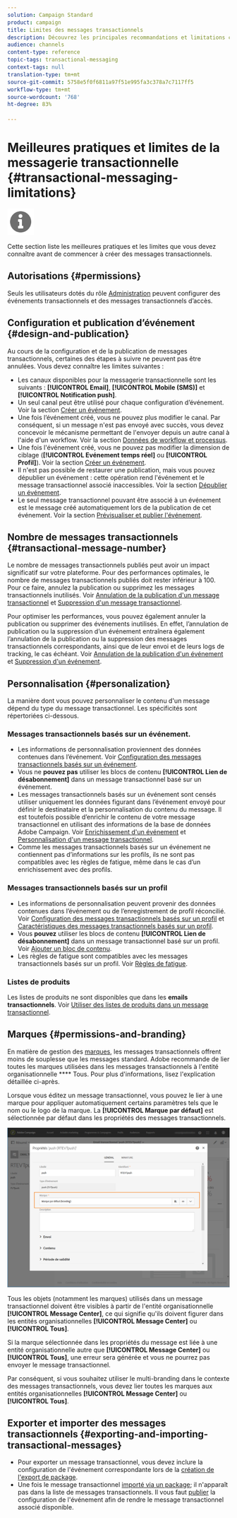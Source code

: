 ```yaml
---
solution: Campaign Standard
product: campaign
title: Limites des messages transactionnels
description: Découvrez les principales recommandations et limitations concernant les messages transactionnels à Adobe Campaign Standard.
audience: channels
content-type: reference
topic-tags: transactional-messaging
context-tags: null
translation-type: tm+mt
source-git-commit: 5758e5f0f6811a97f51e995fa3c378a7c7117ff5
workflow-type: tm+mt
source-wordcount: '768'
ht-degree: 83%

---
```



# Meilleures pratiques et limites de la messagerie transactionnelle {#transactional-messaging-limitations}

<img src="assets/do-not-localize/icon_concepts.svg" width="60px">

Cette section liste les meilleures pratiques et les limites que vous devez connaître avant de commencer à créer des messages transactionnels.

<!--For more on transactional messages, including on how to configure and create them, see [Getting started with transactional messaging](../../channels/using/getting-started-with-transactional-msg.md).-->

## Autorisations {#permissions}

Seuls les utilisateurs dotés du rôle [Administration](../../administration/using/users-management.md#functional-administrators) peuvent configurer des événements transactionnels et des messages transactionnels d’accès.

## Configuration et publication d’événement {#design-and-publication}

Au cours de la configuration et de la publication de messages transactionnels, certaines des étapes à suivre ne peuvent pas être annulées. Vous devez connaître les limites suivantes :

* Les canaux disponibles pour la messagerie transactionnelle sont les suivants : **[!UICONTROL Email]**, **[!UICONTROL Mobile (SMS)]** et **[!UICONTROL Notification push]**.
* Un seul canal peut être utilisé pour chaque configuration d’événement. Voir la section [Créer un événement](../../channels/using/configuring-transactional-event.md#creating-an-event).
* Une fois l’événement créé, vous ne pouvez plus modifier le canal. Par conséquent, si un message n&#39;est pas envoyé avec succès, vous devez concevoir le mécanisme permettant de l&#39;envoyer depuis un autre canal à l&#39;aide d&#39;un workflow. Voir la section [Données de workflow et processus](../../automating/using/get-started-workflows.md).
* Une fois l&#39;événement créé, vous ne pouvez pas modifier la dimension de ciblage (**[!UICONTROL Evénement temps réel]** ou **[!UICONTROL Profil]**). Voir la section [Créer un événement](../../channels/using/configuring-transactional-event.md#creating-an-event).
* Il n&#39;est pas possible de restaurer une publication, mais vous pouvez dépublier un événement : cette opération rend l&#39;événement et le message transactionnel associé inaccessibles. Voir la section [Dépublier un événement](../../channels/using/publishing-transactional-event.md#unpublishing-an-event).
* Le seul message transactionnel pouvant être associé à un événement est le message créé automatiquement lors de la publication de cet événement. Voir la section [Prévisualiser et publier l&#39;événement](../../channels/using/publishing-transactional-event.md#previewing-and-publishing-the-event).

## Nombre de messages transactionnels {#transactional-message-number}

Le nombre de messages transactionnels publiés peut avoir un impact significatif sur votre plateforme. Pour des performances optimales, le nombre de messages transactionnels publiés doit rester inférieur à 100. Pour ce faire, annulez la publication ou supprimez les messages transactionnels inutilisés. Voir [Annulation de la publication d&#39;un message transactionnel](../../channels/using/publishing-transactional-message.md#unpublishing-a-transactional-message) et [Suppression d&#39;un message transactionnel](../../channels/using/publishing-transactional-message.md#deleting-a-transactional-message).

Pour optimiser les performances, vous pouvez également annuler la publication ou supprimer des événements inutilisés. En effet, l’annulation de publication ou la suppression d’un événement entraînera également l’annulation de la publication ou la suppression des messages transactionnels correspondants, ainsi que de leur envoi et de leurs logs de tracking, le cas échéant. Voir [Annulation de la publication d&#39;un événement](../../channels/using/publishing-transactional-event.md#unpublishing-an-event) et [Suppression d&#39;un événement](../../channels/using/publishing-transactional-event.md#deleting-an-event).

## Personnalisation        {#personalization}

La manière dont vous pouvez personnaliser le contenu d&#39;un message dépend du type du message transactionnel. Les spécificités sont répertoriées ci-dessous.

### Messages transactionnels basés sur un événement.

* Les informations de personnalisation proviennent des données contenues dans l’événement. Voir [Configuration des messages transactionnels basés sur un événement](../../channels/using/configuring-transactional-event.md#event-based-transactional-messages).
* Vous ne **pouvez pas** utiliser les blocs de contenu **[!UICONTROL Lien de désabonnement]** dans un message transactionnel basé sur un événement.
* Les messages transactionnels basés sur un événement sont censés utiliser uniquement les données figurant dans l’événement envoyé pour définir le destinataire et la personnalisation du contenu du message. Il est toutefois possible d’enrichir le contenu de votre message transactionnel en utilisant des informations de la base de données Adobe Campaign. Voir [Enrichissement d&#39;un événement](../../channels/using/configuring-transactional-event.md#enriching-the-transactional-message-content) et [Personnalisation d&#39;un message transactionnel](../../channels/using/editing-transactional-message.md#personalizing-a-transactional-message).
* Comme les messages transactionnels basés sur un événement ne contiennent pas d’informations sur les profils, ils ne sont pas compatibles avec les règles de fatigue, même dans le cas d’un enrichissement avec des profils.

### Messages transactionnels basés sur un profil  

* Les informations de personnalisation peuvent provenir des données contenues dans l’événement ou de l’enregistrement de profil réconcilié. Voir [Configuration des messages transactionnels basés sur un profil](../../channels/using/configuring-transactional-event.md#profile-based-transactional-messages) et [Caractéristiques des messages transactionnels basés sur un profil](../../channels/using/editing-transactional-message.md#profile-transactional-message-specificities).
* Vous **pouvez** utiliser les blocs de contenu **[!UICONTROL Lien de désabonnement]** dans un message transactionnel basé sur un profil. Voir [Ajouter un bloc de contenu](../../designing/using/personalization.md#adding-a-content-block).
* Les règles de fatigue sont compatibles avec les messages transactionnels basés sur un profil. Voir [Règles de fatigue](../../sending/using/fatigue-rules.md).

### Listes de produits

Les listes de produits ne sont disponibles que dans les **emails transactionnels**. Voir [Utiliser des listes de produits dans un message transactionnel](../../designing/using/using-product-listings.md).

## Marques {#permissions-and-branding}

En matière de gestion des [marques](../../administration/using/branding.md), les messages transactionnels offrent moins de souplesse que les messages standard. Adobe recommande de lier toutes les marques utilisées dans les messages transactionnels à l&#39;entité organisationnelle **** Tous[](../../administration/using/organizational-units.md). Pour plus d&#39;informations, lisez l&#39;explication détaillée ci-après.

Lorsque vous éditez un message transactionnel, vous pouvez le lier à une marque pour appliquer automatiquement certains paramètres tels que le nom ou le logo de la marque. La **[!UICONTROL Marque par défaut]** est sélectionnée par défaut dans les propriétés des messages transactionnels.

![](assets/message-center_branding.png)

Tous les objets (notamment les marques) utilisés dans un message transactionnel doivent être visibles à partir de l&#39;entité organisationnelle **[!UICONTROL Message Center]**, ce qui signifie qu&#39;ils doivent figurer dans les entités organisationnelles **[!UICONTROL Message Center]** ou **[!UICONTROL Tous]**.

Si la marque sélectionnée dans les propriétés du message est liée à une entité organisationnelle autre que **[!UICONTROL Message Center]** ou **[!UICONTROL Tous]**, une erreur sera générée et vous ne pourrez pas envoyer le message transactionnel.

Par conséquent, si vous souhaitez utiliser le multi-branding dans le contexte des messages transactionnels, vous devez lier toutes les marques aux entités organisationnelles **[!UICONTROL Message Center]** ou **[!UICONTROL Tous]**.

## Exporter et importer des messages transactionnels {#exporting-and-importing-transactional-messages}

* Pour exporter un message transactionnel, vous devez inclure la configuration de l&#39;événement correspondante lors de la [création de l&#39;export de package](../../automating/using/managing-packages.md#creating-a-package).
* Une fois le message transactionnel [importé via un package](../../automating/using/managing-packages.md#importing-a-package); il n&#39;apparaît pas dans la liste de messages transactionnels. Il vous faut [publier](../../channels/using/publishing-transactional-event.md) la configuration de l&#39;événement afin de rendre le message transactionnel associé disponible.
